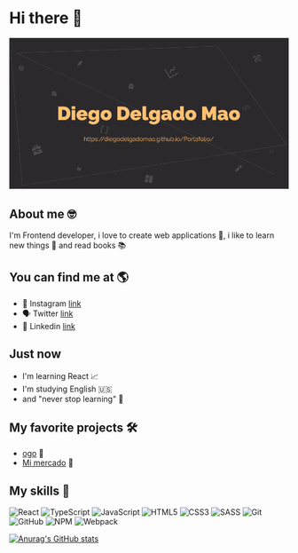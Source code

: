 # Hi there 👋

![banner](./banner.png)

## About me 🤓

I'm Frontend developer, i love to create web applications 🎨, i like to learn new things 🧠 and read books 📚

## You can find me at 🌎

- 🍂 Instagram [link](https://www.instagram.com/diegodelgadomao.dev/)
- 🗣️ Twitter [link](https://twitter.com/diegoDelgado_01)
- 🔎 Linkedin [link](https://www.linkedin.com/in/diegodelgadomao/)

## Just now

- I'm learning React 📈
- I'm studying English 🇺🇸
- and "never stop learning" 📌

## My favorite projects 🛠️

- [ogo](https://ogo-finanzas.netlify.app/) 💸
- [Mi mercado](https://diegodelgadomao.github.io/mi-mercado-proyecto/) 🛒

## My skills 🎯

![React](https://img.shields.io/badge/react-%2320232a.svg?style=for-the-badge&logo=react&logoColor=%2361DAFB) ![TypeScript](https://img.shields.io/badge/typescript-%23007ACC.svg?style=for-the-badge&logo=typescript&logoColor=white) ![JavaScript](https://img.shields.io/badge/javascript-%23323330.svg?style=for-the-badge&logo=javascript&logoColor=%23F7DF1E) ![HTML5](https://img.shields.io/badge/html5-%23E34F26.svg?style=for-the-badge&logo=html5&logoColor=white) ![CSS3](https://img.shields.io/badge/css3-%231572B6.svg?style=for-the-badge&logo=css3&logoColor=white) ![SASS](https://img.shields.io/badge/SASS-hotpink.svg?style=for-the-badge&logo=SASS&logoColor=white) ![Git](https://img.shields.io/badge/git-%23F05033.svg?style=for-the-badge&logo=git&logoColor=white) ![GitHub](https://img.shields.io/badge/github-%23121011.svg?style=for-the-badge&logo=github&logoColor=white) ![NPM](https://img.shields.io/badge/NPM-%23000000.svg?style=for-the-badge&logo=npm&logoColor=white) ![Webpack](https://img.shields.io/badge/webpack-%238DD6F9.svg?style=for-the-badge&logo=webpack&logoColor=black)

[![Anurag's GitHub stats](https://github-readme-stats.vercel.app/api?username=DiegoDelgadoMao)](https://github.com/anuraghazra/github-readme-stats)
